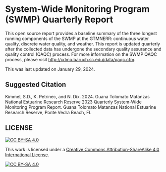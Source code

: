 # System-Wide Monitoring Program (SWMP) Quarterly Report

This open source report provides a baseline summary of the three longest running components of the SWMP at the GTMNERR: continuous water quality, discrete water quality, and weather. This report is updated quarterly after the collected data has undergone the secondary quality assurance and quality control (QAQC) process. For more information on the SWMP QAQC process, please visit http://cdmo.baruch.sc.edu/data/qaqc.cfm.

This was last updated on January 29, 2024.

## Suggested Citation

Kimmel, S.D., K. Petrinec, and N. Dix. 2024. Guana Tolomato Matanzas National Estuarine Research Reserve 2023 Quarterly System-Wide Monitoring Program Report. Guana Tolomato Matanzas National Estuarine Research Reserve, Ponte Vedra Beach, FL

## LICENSE

[![CC BY-SA 4.0][cc-by-sa-shield]][cc-by-sa]

This work is licensed under a
[Creative Commons Attribution-ShareAlike 4.0 International License][cc-by-sa].

[![CC BY-SA 4.0][cc-by-sa-image]][cc-by-sa]

[cc-by-sa]: http://creativecommons.org/licenses/by-sa/4.0/
[cc-by-sa-image]: https://licensebuttons.net/l/by-sa/4.0/88x31.png
[cc-by-sa-shield]: https://img.shields.io/badge/License-CC%20BY--SA%204.0-lightgrey.svg
